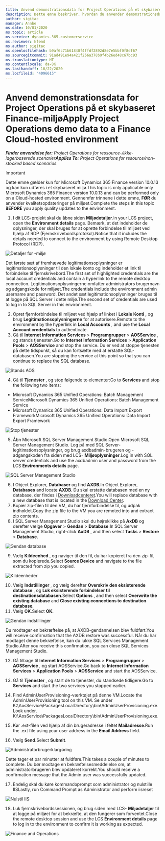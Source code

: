 ```yaml
---
title: Anvend demonstrationsdata for Project Operations på et skybaseret Finance-miljø
description: Dette emne beskriver, hvordan du anvender demonstrationsdata fra Project Operations til et skybaseret Dynamics 365 Finance-miljø.
author: sigitac
manager: Annbe
ms.date: 10/01/2020
ms.topic: article
ms.service: dynamics-365-customerservice
ms.reviewer: kfend
ms.author: sigitac
ms.openlocfilehash: b9af6c71b61840f4ffdf2892d8e7e5bbf0f8df67
ms.sourcegitcommit: 91ad491e94a421f256a378b0f4b26ed48c67bc93
ms.translationtype: HT
ms.contentlocale: da-DK
ms.lasthandoff: 10/22/2020
ms.locfileid: "4096615"
---
```

# <a name="apply-project-operations-demo-data-to-a-finance-cloud-hosted-environment"></a><span data-ttu-id="c58fd-103">Anvend demonstrationsdata for Project Operations på et skybaseret Finance-miljø</span><span class="sxs-lookup"><span data-stu-id="c58fd-103">Apply Project Operations demo data to a Finance Cloud-hosted environment</span></span>

<span data-ttu-id="c58fd-104">_**Finder anvendelse for:** Project Operations for ressource-/ikke-lagerbaserede scenarier_</span><span class="sxs-lookup"><span data-stu-id="c58fd-104">_**Applies To:** Project Operations for resource/non-stocked based scenarios_</span></span>

> [!IMPORTANT]
> <span data-ttu-id="c58fd-105">Dette emne gælder kun for Microsoft Dynamics 365 Finance version 10.0.13 og kan kun udføres i et skybaseret miljø.</span><span class="sxs-lookup"><span data-stu-id="c58fd-105">This topic is only applicable only Microsoft Dynamics 365 Finance version 10.0.13 and can be performed only on a Cloud-hosted environment.</span></span> <span data-ttu-id="c58fd-106">Gennemfør trinnene i dette emne, **FØR** du anvender kvalitetsopdateringer på miljøet.</span><span class="sxs-lookup"><span data-stu-id="c58fd-106">Complete the steps in this topic **BEFORE** you apply quality updates to the environment.</span></span>

1. <span data-ttu-id="c58fd-107">I dit LCS-projekt skal du åbne siden **Miljødetaljer**.</span><span class="sxs-lookup"><span data-stu-id="c58fd-107">In your LCS project, open the **Environment details** page.</span></span> <span data-ttu-id="c58fd-108">Bemærk, at det indeholder de oplysninger, der skal bruges for at oprette forbindelse til miljøet ved hjælp af RDP (Fjernskrivebordsprotokol).</span><span class="sxs-lookup"><span data-stu-id="c58fd-108">Notice that it includes the details needed to connect to the environment by using Remote Desktop Protocol (RDP).</span></span>

![Detaljer for -miljø](./media/1EnvironmentDetails.png)

<span data-ttu-id="c58fd-110">Det første sæt af fremhævede legitimationsoplysninger er legitimationsoplysninger til den lokale konto og indeholder et link til forbindelse til fjernskrivebord.</span><span class="sxs-lookup"><span data-stu-id="c58fd-110">The first set of highlighted credentials are the local account credentials and contain a hyperlink to the remote desktop connection.</span></span> <span data-ttu-id="c58fd-111">Legitimationsoplysningerne omfatter administrators brugernavn og adgangskode for miljøet.</span><span class="sxs-lookup"><span data-stu-id="c58fd-111">The credentials include the environment admin username and password.</span></span> <span data-ttu-id="c58fd-112">Det andet sæt legitimationsoplysninger bruges til at logge på SQL Server i dette miljø.</span><span class="sxs-lookup"><span data-stu-id="c58fd-112">The second set of credentials are used to log in to SQL Server in this environment.</span></span>

2. <span data-ttu-id="c58fd-113">Opret fjernforbindelse til miljøet ved hjælp af linket i **Lokale Konti** , og brug **Legitimationsoplysningerne** for at autorisere.</span><span class="sxs-lookup"><span data-stu-id="c58fd-113">Remote to the environment by the hyperlink in **Local Accounts** , and use the **Local Account credentials** to authenticate.</span></span>
3. <span data-ttu-id="c58fd-114">Gå til **Internet Information Services** > **Programgrupper** > **AOSService** , og stands tjenesten.</span><span class="sxs-lookup"><span data-stu-id="c58fd-114">Go to **Internet Information Services** > **Application Pools** > **AOSService** and stop the service.</span></span> <span data-ttu-id="c58fd-115">Du er ved at stoppe tjenesten på dette tidspunkt, så du kan fortsætte med at erstatte SQL-databasen.</span><span class="sxs-lookup"><span data-stu-id="c58fd-115">You are stopping the service at this point so that you can continue to replace the SQL database.</span></span>

![Stands AOS](./media/2StopAOS.png)

4. <span data-ttu-id="c58fd-117">Gå til **Tjenester** , og stop følgende to elementer:</span><span class="sxs-lookup"><span data-stu-id="c58fd-117">Go to **Services** and stop the following two items:</span></span>

- <span data-ttu-id="c58fd-118">Microsoft Dynamics 365 Unified Operations: Batch Management Service</span><span class="sxs-lookup"><span data-stu-id="c58fd-118">Microsoft Dynamics 365 Unified Operations: Batch Management Service</span></span>
- <span data-ttu-id="c58fd-119">Microsoft Dynamics 365 Unified Operations: Data Import Export Framework</span><span class="sxs-lookup"><span data-stu-id="c58fd-119">Microsoft Dynamics 365 Unified Operations: Data Import Export Framework</span></span>

![Stop tjenester](./media/3StopServices.png)

5. <span data-ttu-id="c58fd-121">Åbn Microsoft SQL Server Management Studio.</span><span class="sxs-lookup"><span data-stu-id="c58fd-121">Open Microsoft SQL Server Management Studio.</span></span> <span data-ttu-id="c58fd-122">Log på med SQL Server-legitimationsoplysninger, og brug axdbadmin-brugeren og -adgangskoden fra siden med LCS- **Miljøoplysninger**.</span><span class="sxs-lookup"><span data-stu-id="c58fd-122">Log in with SQL server credentials and use the axdbadmin user and password from the LCS **Environments details** page.</span></span>

![SQL Server Management Studio](./media/4SSMS.png)

6. <span data-ttu-id="c58fd-124">I Object Explorer, **Databaser** og find **AXDB**.</span><span class="sxs-lookup"><span data-stu-id="c58fd-124">In Object Explorer, **Databases** and locate **AXDB**.</span></span> <span data-ttu-id="c58fd-125">Du skal erstatte databasen med en ny database, der findes i [Downloadcenteret](https://download.microsoft.com/download/1/a/3/1a314bd2-b082-4a87-abdc-1ba26c92b63d/ProjOpsDemoDataFOGARelease.zip).</span><span class="sxs-lookup"><span data-stu-id="c58fd-125">You will replace database with a new database that is located in the [Download Center](https://download.microsoft.com/download/1/a/3/1a314bd2-b082-4a87-abdc-1ba26c92b63d/ProjOpsDemoDataFOGARelease.zip).</span></span> 
7. <span data-ttu-id="c58fd-126">Kopier zip-filen til den VM, du har fjernforbindelse til, og udpak indholdet.</span><span class="sxs-lookup"><span data-stu-id="c58fd-126">Copy the zip file to the VM you are remoted into and extract zip contents.</span></span>
8. <span data-ttu-id="c58fd-127">I SQL Server Management Studio skal du højreklikke på **AxDB** og derefter vælge **Opgaver** > **Gendan** > **Database**.</span><span class="sxs-lookup"><span data-stu-id="c58fd-127">In SQL Server Management Studio, right-click **AxDB** , and then select **Tasks** > **Restore** > **Database**.</span></span>

![Gendan database](./media/5RestoreDatabase.png)

9. <span data-ttu-id="c58fd-129">Vælg **Kildeenhed** , og naviger til den fil, du har kopieret fra den zip-fil, som du kopierede.</span><span class="sxs-lookup"><span data-stu-id="c58fd-129">Select **Source Device** and navigate to the file extracted from zip you copied.</span></span>

![Kildeenheder](./media/6SourceDevice.png)

10. <span data-ttu-id="c58fd-131">Vælg **Indstillinger** , og vælg derefter **Overskriv den eksisterende database** , og **Luk eksisterende forbindelser til destinationsdatabasen**.</span><span class="sxs-lookup"><span data-stu-id="c58fd-131">Select **Options** , and then select **Overwrite the existing database** and **Close existing connections to destination database**.</span></span> 
11. <span data-ttu-id="c58fd-132">Vælg **OK**.</span><span class="sxs-lookup"><span data-stu-id="c58fd-132">Select **OK**.</span></span>

![Gendan indstillinger](./media/7RestoreSetting.png)

<span data-ttu-id="c58fd-134">Du modtager en bekræftelse på, at AXDB-gendannelsen blev fuldført.</span><span class="sxs-lookup"><span data-stu-id="c58fd-134">You will receive confirmation that the AXDB restore was successful.</span></span> <span data-ttu-id="c58fd-135">Når du har modtaget denne bekræftelse, kan du lukke SQL Services Management Studio.</span><span class="sxs-lookup"><span data-stu-id="c58fd-135">After you receive this confirmation, you can close SQL Services Management Studio.</span></span>

12. <span data-ttu-id="c58fd-136">Gå tilbage til **Internet Information Services** > **Programgrupper** > **AOSService** , og start AOSService.</span><span class="sxs-lookup"><span data-stu-id="c58fd-136">Go back to **Internet Information Services** > **Application Pools** > **AOSService** and start the AOSService.</span></span>
13. <span data-ttu-id="c58fd-137">Gå til **Tjenester** , og start de to tjenester, du standsede tidligere.</span><span class="sxs-lookup"><span data-stu-id="c58fd-137">Go to **Services** and start the two services you stopped earlier.</span></span>

14. <span data-ttu-id="c58fd-138">Find AdminUserProvisioning-værktøjet på denne VM.</span><span class="sxs-lookup"><span data-stu-id="c58fd-138">Locate the AdminUserProvisioning tool on this VM.</span></span> <span data-ttu-id="c58fd-139">Se under K:\AosService\PackagesLocalDirectory\bin\AdminUserProvisioning.exe.</span><span class="sxs-lookup"><span data-stu-id="c58fd-139">Look under, K:\AosService\PackagesLocalDirectory\bin\AdminUserProvisioning.exe.</span></span>
15. <span data-ttu-id="c58fd-140">Kør .ext-filen ved hjælp af din brugeradresse i feltet **Mailadresse**.</span><span class="sxs-lookup"><span data-stu-id="c58fd-140">Run the .ext file using your user address in the **Email Address** field.</span></span> 
16. <span data-ttu-id="c58fd-141">Vælg **Send**.</span><span class="sxs-lookup"><span data-stu-id="c58fd-141">Select **Submit**.</span></span>

![Administratorbrugerklargøring](./media/8AdminUserProvisioning.png)

<span data-ttu-id="c58fd-143">Dette tager et par minutter at fuldføre.</span><span class="sxs-lookup"><span data-stu-id="c58fd-143">This takes a couple of minutes to complete.</span></span> <span data-ttu-id="c58fd-144">Du bør modtage en bekræftelsesmeddelelse om, at administratorbrugeren blev opdateret korrekt.</span><span class="sxs-lookup"><span data-stu-id="c58fd-144">You should receive a confirmation message that the Admin user was successfully updated.</span></span>

17. <span data-ttu-id="c58fd-145">Endelig skal du køre kommandoprompt som administrator og nulstille IIS</span><span class="sxs-lookup"><span data-stu-id="c58fd-145">Lastly, run Command Prompt as Administrator and perform iisreset</span></span>

![Nulstil IIS](./media/9IISReset.png)

18. <span data-ttu-id="c58fd-147">Luk fjernskrivebordssessionen, og brug siden med LCS- **Miljødetaljer** til at logge på miljøet for at bekræfte, at den fungerer som forventet.</span><span class="sxs-lookup"><span data-stu-id="c58fd-147">Close the remote desktop session and use the LCS **Environment details** page to log in to the environment to confirm it is working as expected.</span></span>

![Finance and Operations](./media/10FinanceAndOperations.png)
